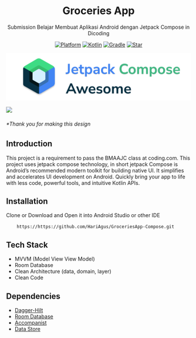 <h1 align="center">
  Groceries App
</h1>
<p align="center">
  Submission Belajar Membuat Aplikasi Android dengan Jetpack Compose in Dicoding
</p>
<p align="center">
  <a href="http://developer.android.com/index.html"><img alt="Platform" src="https://img.shields.io/badge/platform-Android-green.svg"></a>
  <a href="http://kotlinlang.org"><img alt="Kotlin" src="https://img.shields.io/badge/kotlin-1.6.10-blue.svg"></a>
  <a href="https://developer.android.com/studio/releases/gradle-plugin"><img alt="Gradle" src="https://img.shields.io/badge/gradle-7.4.0-yellow.svg"></a>
  <a href="https://github.com/https://github.com/HariAgus/GroceriesApp-Compose/"><img alt="Star" src="https://img.shields.io/github/stars/HariAgus/GroceriesApp-Compose"></a>
</p>

<p align="center">
<img src="assets/jetpack_compose_logo.png"/>
</p

<p align="center">
  <img src="assets/cover_banner.png"/>
</p>

######  *Thank you for making this design

## Introduction
<p>
This project is a requirement to pass the BMAAJC class at coding.com. This project uses jetpack compose technology,  in short jetpack Compose is Android’s recommended modern toolkit for building native UI. It simplifies and accelerates UI development on Android. Quickly bring your app to life with less code, powerful tools, and intuitive Kotlin APIs.

<p>

## Installation

Clone or Download and Open it into Android Studio or other IDE
```
    https://https://github.com/HariAgus/GroceriesApp-Compose.git    
```

<p>

## Tech Stack
- MVVM (Model View View Model)
- Room Database
- Clean Architecture (data, domain, layer)
- Clean Code

## Dependencies
- [Dagger-Hilt](https://developer.android.com/training/dependency-injection/hilt-android)
- [Room Database](https://developer.android.com/training/data-storage/room)
- [Accompanist](https://google.github.io/accompanist)
- [Data Store](https://developer.android.com/topic/libraries/architecture/datastore)


